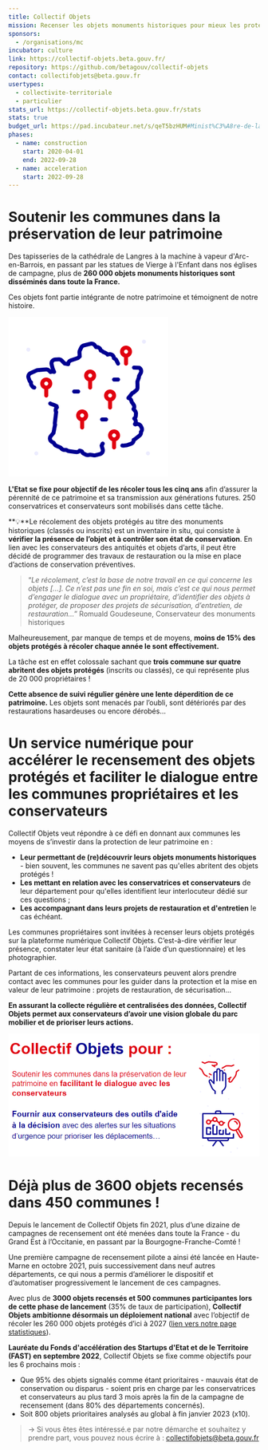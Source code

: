 ```yaml
---
title: Collectif Objets
mission: Recenser les objets monuments historiques pour mieux les protéger
sponsors:
  - /organisations/mc
incubator: culture
link: https://collectif-objets.beta.gouv.fr/
repository: https://github.com/betagouv/collectif-objets
contact: collectifobjets@beta.gouv.fr
usertypes:
  - collectivite-territoriale
  - particulier
stats_url: https://collectif-objets.beta.gouv.fr/stats
stats: true
budget_url: https://pad.incubateur.net/s/qeT5bzHUM#Minist%C3%A8re-de-la-culture-atelier-num%C3%A9rique
phases:
  - name: construction
    start: 2020-04-01
    end: 2022-09-28
  - name: acceleration
    start: 2022-09-28
---
```


# Soutenir les communes dans la préservation de leur patrimoine

Des tapisseries de la cathédrale de Langres à la machine à vapeur d'Arc-en-Barrois, en passant par les statues de Vierge à l'Enfant dans nos églises de campagne, plus de **260 000 objets monuments historiques sont disséminés dans toute la France.**

Ces objets font partie intégrante de notre patrimoine et témoignent de notre histoire.

![](/img/startups/collectif_objets/carte-france.png "France localisation")

**L'Etat se fixe pour objectif de les récoler tous les cinq ans** afin d’assurer la pérennité de ce patrimoine et sa transmission aux générations futures. 250 conservatrices et conservateurs sont mobilisés dans cette tâche.

**💡**Le récolement des objets protégés au titre des monuments historiques (classés ou inscrits) est un inventaire in situ, qui consiste à **vérifier la présence de l’objet et à contrôler son état de conservation**. En lien avec les conservateurs des antiquités et objets d’arts, il peut être décidé de programmer des travaux de restauration ou la mise en place d’actions de conservation préventives.

> “*Le récolement, c’est la base de notre travail en ce qui concerne les objets \[...]. Ce n’est pas une fin en soi, mais c’est ce qui nous permet d’engager le dialogue avec un propriétaire, d’identifier des objets à protéger, de proposer des projets de sécurisation, d’entretien, de restauration…*” Romuald Goudeseune, Conservateur des monuments historiques

Malheureusement, par manque de temps et de moyens, **moins de 15% des objets protégés à récoler chaque année le sont effectivement.**

La tâche est en effet colossale sachant que **trois commune sur quatre abritent des objets protégés** (inscrits ou classés), ce qui représente plus de 20 000 propriétaires !

**Cette absence de suivi régulier génère une lente déperdition de ce patrimoine.** Les objets sont menacés par l’oubli, sont détériorés par des restaurations hasardeuses ou encore dérobés…

# Un service numérique pour accélérer le recensement des objets protégés et faciliter le dialogue entre les communes propriétaires et les conservateurs

Collectif Objets veut répondre à ce défi en donnant aux communes les moyens de s’investir dans la protection de leur patrimoine en :

* **Leur permettant de (re)découvrir leurs objets monuments historiques** - bien souvent, les communes ne savent pas qu'elles abritent des objets protégés !
* **Les mettant en relation avec les conservatrices et conservateurs** de leur département pour qu'elles identifient leur interlocuteur dédié sur ces questions ;
* **Les accompagnant dans leurs projets de restauration et d'entretien** le cas échéant.

Les communes propriétaires sont invitées à recenser leurs objets protégés sur la plateforme numérique Collectif Objets. C’est-à-dire vérifier leur présence, constater leur état sanitaire (à l’aide d’un questionnaire) et les photographier.

Partant de ces informations, les conservateurs peuvent alors prendre contact avec les communes pour les guider dans la protection et la mise en valeur de leur patrimoine : projets de restauration, de sécurisation…

**En assurant la collecte régulière et centralisées des données, Collectif Objets permet aux conservateurs d’avoir une vision globale du parc mobilier et de prioriser leurs actions.**

![](/img/startups/collectif_objets/objectif.png "Objectifs de Collectif Objets")

# Déjà plus de 3600 objets recensés dans 450 communes !

Depuis le lancement de Collectif Objets fin 2021, plus d’une dizaine de campagnes de recensement ont été menées dans toute la France - du Grand Est à l’Occitanie, en passant par la Bourgogne-Franche-Comté !

Une première campagne  de recensement pilote a ainsi été lancée en Haute-Marne en octobre 2021, puis successivement dans neuf autres départements, ce qui nous a permis d’améliorer le dispositif et d’automatiser progressivement le lancement de ces campagnes.

Avec plus de **3000 objets recensés et 500 communes participantes lors de cette phase de lancement** (35% de taux de participation), **Collectif Objets ambitionne désormais un déploiement national** avec l’objectif de récoler les 260 000 objets protégés d’ici à 2027 ([lien vers notre page statistiques](https://collectif-objets.beta.gouv.fr/stats)).

**Lauréate du Fonds d'accélération des Startups d'Etat et de le Territoire (FAST) en septembre 2022**, Collectif Objets se fixe comme objectifs pour les 6 prochains mois :

* Que 95% des objets signalés comme étant prioritaires - mauvais état de conservation ou disparus - soient pris en charge par les conservatrices et conservateurs au plus tard 3 mois après la fin de la campagne de recensement (dans 80% des départements concernés).
* Soit 800 objets prioritaires analysés au global à fin janvier 2023 (x10).

> → Si vous êtes êtes intéressé.e par notre démarche et souhaitez y prendre part, vous pouvez nous écrire à : collectifobjets@beta.gouv.fr
